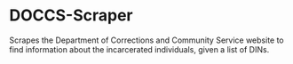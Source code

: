 # DOCCS-Scraper
Scrapes the Department of Corrections and Community Service website to find information about the incarcerated individuals, given a list of DINs.
